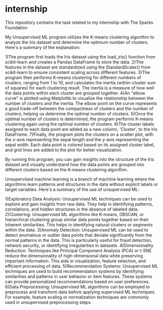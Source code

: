 # internship
This repository contains the task related to my internship with The Sparks Foundation

My Unsupervised ML program utilizes the K-means clustering algorithm to analyze the Iris dataset and determine the optimum number of clusters. Here's a summary of the explanation:

1)The program first loads the Iris dataset using the load_iris() function from scikit-learn and creates a Pandas DataFrame to store the data.
2)The features in the dataset are standardized using the StandardScaler() from scikit-learn to ensure consistent scaling across different features.
3)The program then performs K-means clustering for different numbers of clusters, ranging from 1 to 10, and calculates the inertia (within-cluster sum of squares) for each clustering result. The inertia is a measure of how well the data points within each cluster are grouped together.
4)An "elbow curve" is plotted using Matplotlib to visualize the relationship between the number of clusters and the inertia. The elbow point on the curve represents a good trade-off between the compactness of clusters and the number of clusters, helping us determine the optimal number of clusters.
5)Once the optimal number of clusters is determined, the program performs K-means clustering again using the optimal number of clusters.
6)The cluster labels assigned to each data point are added as a new column, 'Cluster', to the Iris DataFrame.
7)Finally, the program plots the clusters on a scatter plot, with the x-axis representing the sepal length and the y-axis representing the sepal width. Each data point is colored based on its assigned cluster label, and grid lines are added to the plot for better visualization.

By running this program, you can gain insights into the structure of the Iris dataset and visually understand how the data points are grouped into different clusters based on the K-means clustering algorithm.

Unsupervised machine learning is a branch of machine learning where the algorithms learn patterns and structures in the data without explicit labels or target variables. Here's a summary of the use of unsupervised ML:

1)Exploratory Data Analysis: Unsupervised ML techniques can be used to explore and gain insights from raw data. They help in identifying patterns, correlations, and hidden structures in the absence of labeled data.
2)Clustering: Unsupervised ML algorithms like K-means, DBSCAN, or hierarchical clustering group similar data points together based on their inherent similarities. This helps in identifying natural clusters or segments within the data.
3)Anomaly Detection: Unsupervised ML can be used to detect anomalous or outlier data points that deviate significantly from the normal patterns in the data. This is particularly useful for fraud detection, network security, or identifying irregularities in datasets.
4)Dimensionality Reduction: Techniques like Principal Component Analysis (PCA) or t-SNE reduce the dimensionality of high-dimensional data while preserving important information. This aids in visualization, feature selection, and efficient processing of data.
5)Recommendation Systems: Unsupervised ML techniques are used to build recommendation systems by identifying similarities and patterns in user behavior or item features. These systems can provide personalized recommendations based on user preferences.
6)Data Preprocessing: Unsupervised ML algorithms can be employed to preprocess and transform data before applying supervised ML techniques. For example, feature scaling or normalization techniques are commonly used in unsupervised preprocessing steps.
